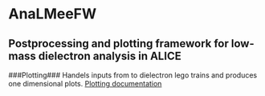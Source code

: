 # AnaLMeeFW
## Postprocessing and plotting framework for low-mass dielectron analysis in ALICE
###Plotting###
Handels inputs from to dielectron lego trains and produces one dimensional plots.
[Plotting documentation](https://github.com/hscheid/LMeeAnaFW/tree/main/PlottingFW/README.md)
